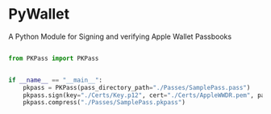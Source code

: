 # PyWallet
A Python Module for Signing and verifying Apple Wallet Passbooks


````python

from PKPass import PKPass


if __name__ == "__main__":
	pkpass = PKPass(pass_directory_path="./Passes/SamplePass.pass")
	pkpass.sign(key="./Certs/Key.p12", cert="./Certs/AppleWWDR.pem", password="")
	pkpass.compress("./Passes/SamplePass.pkpass")

````